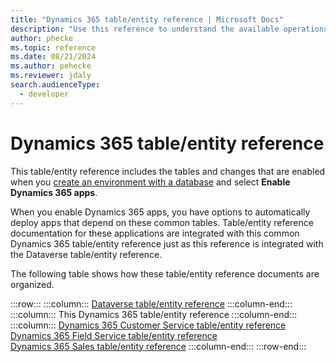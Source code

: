 ```yaml
---
title: "Dynamics 365 table/entity reference | Microsoft Docs"
description: "Use this reference to understand the available operations that can be performed for specific tables, the default columns/attributes of each table/entity and the relationships between tables in Microsoft Dynamics 365"
author: phecke
ms.topic: reference
ms.date: 08/21/2024
ms.author: pehecke
ms.reviewer: jdaly
search.audienceType: 
  - developer
---
```

# Dynamics 365 table/entity reference

This table/entity reference includes the tables and changes that are enabled when you [create an environment with a database](/power-platform/admin/create-environment#create-an-environment-with-a-database) and select **Enable Dynamics 365 apps**.

When you enable Dynamics 365 apps, you have options to automatically deploy apps that depend on these common tables. Table/entity reference documentation for these applications are integrated with this common Dynamics 365 table/entity reference just as this reference is integrated with the Dataverse table/entity reference.

The following table shows how these table/entity reference documents are organized.


:::row:::
   :::column:::
      [Dataverse table/entity reference](/power-apps/developer/data-platform/reference/about-entity-reference)
   :::column-end:::
   :::column:::
      This Dynamics 365 table/entity reference
   :::column-end:::
      :::column:::
      [Dynamics 365 Customer Service table/entity reference](../customer-service/develop/reference/about-entity-reference.md)<br />
      [Dynamics 365 Field Service table/entity reference](../field-service/developer/about-entity-reference.md)<br />
      [Dynamics 365 Sales table/entity reference](../sales/developer/reference/about-entity-reference.md)
   :::column-end:::
:::row-end:::